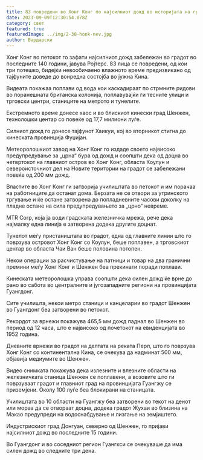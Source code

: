 ```yaml
---
title: 83 повредени во Хонг Конг по најсилниот дожд во историјата на градот
date: 2023-09-09T12:30:54.078Z
category: свет
featured: true
featuredImage: ../img/2-30-honk-nev.jpg
author: Вардарски
---
```

Хонг Конг во петокот го зафати најсилниот дожд забележан во градот во последните 140 години, јавува Ројтерс. 83 лица се повредени, од кои три потешко, бидејќи невообичаено влажното време предизвикано од тајфуните доведе до вонредна состојба во јужна Кина.

Видеата покажаа поплави од вода кои каскадираат по стрмните ридови во поранешната британска колонија, поплавувајќи ги тесните улици и трговски центри, станиците на метрото и тунелите.

Екстремното време донесе хаос и во блискиот кинески град Шенжен, технолошки центар со повеќе од 17,7 милиони луѓе.

Силниот дожд го донесе тајфунот Хаикуи, кој во вторникот стигна до кинеската провинција Фуџијан.

Метеоролошкиот завод на Хонг Конг го издаде своето највисоко предупредување за „црна“ бура од дожд и соопшти дека од доцна во четвртокот на главниот остров во Хонг Конг, областа Коулун и североисточниот дел на Новите територии на градот се забележани повеќе од 200 мм дожд.

Властите во Хонг Конг ги затворија училиштата во петокот и им порачаа на работниците да останат дома. Берзата не се отвори за утринското тргување и ќе остане затворена до попладневните часови доколку на пладне остане на сила предупредувањето за „црно“ невреме.

MTR Corp, која ја води градската железничка мрежа, рече дека најмалку една линија е затворена додека другите доцнат.

Тунелот меѓу пристаништата во градот, една од главните линии што го поврзува островот Хонг Конг со Коулун, беше поплавен, а трговскиот центар во областа Чаи Ван беше половина потопен.

Некои операции за расчистување на патници и товар на два гранични премини меѓу Хонг Конг и Шенжен беа прекинати поради поплави.

Кинеската метеоролошка управа соопшти дека силен дожд ќе врне до рано во сабота во централните и југозападните региони на провинцијата Гуангдонг.

Сите училишта, некои метро станици и канцеларии во градот Шенжен во Гуангдонг беа затворени во петокот.

Рекордот за врнежи покажува 465,5 мм дожд паднал во Шенжен во период од 12 часа, што е највисоко од почетокот на евиденцијата во 1952 година.

Дневните врнежи во градот на делтата на реката Перл, што го поврзува Хонг Конг со континентална Кина, се очекува да надминат 500 мм, објавија медиумите во Шенжен.

Видео снимката покажува дека излезните и влезните области на железничката станица Шенжен се поплавени, а возовите што ги поврзуваат градот и главниот град на провинцијата Гуангжу се приземјени. Околу 100 луѓе беа блокирани на станицата.

Училиштата во 10 области на Гуангжу беа затворени во текот на денот или мораа да се отвораат доцна, додека градот Жухаи во близина на Макао предупреди на водоснабдување и лизгање на земјиштето.

Индустрискиот град Донгуан, северно од Шенжен, го пријави најсилниот дожд во последните 15 години.

Во Гуангдонг и во соседниот регион Гуангкси се очекуваше да има силен дожд во следните три дена.